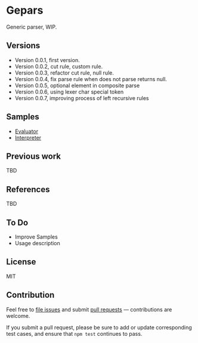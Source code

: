 # Gepars

Generic parser, WIP.

## Versions

- Version 0.0.1, first version.
- Version 0.0.2, cut rule, custom rule.
- Version 0.0.3, refactor cut rule, null rule.
- Version 0.0.4, fix parse rule when does not parse returns null.
- Version 0.0.5, optional element in composite parse
- Version 0.0.6, using lexer char special token
- Version 0.0.7, improving process of left recursive rules

## Samples

- [Evaluator](https://github.com/ajlopez/gepars/tree/master/samples/evaluator)
- [Interpreter](https://github.com/ajlopez/gepars/tree/master/samples/interpreter)

## Previous work

TBD

## References

TBD

## To Do

- Improve Samples
- Usage description

## License

MIT

## Contribution

Feel free to [file issues](https://github.com/ajlopez/gepars) and submit
[pull requests](https://github.com/ajlopez/gepars/pulls) — contributions are
welcome.

If you submit a pull request, please be sure to add or update corresponding
test cases, and ensure that `npm test` continues to pass.

